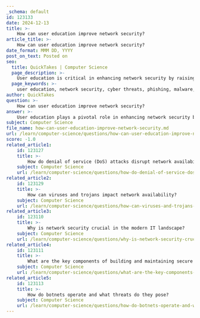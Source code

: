 ```yaml
---
_schema: default
id: 123133
date: 2024-12-13
title: >-
    How can user education improve network security?
article_title: >-
    How can user education improve network security?
date_format: MMM DD, YYYY
post_on_text: Posted on
seo:
  title: QuickTakes | Computer Science
  page_description: >-
    User education is critical in enhancing network security by raising awareness of cyber threats, teaching best practices, reducing human error, and fostering a culture of vigilance and compliance with regulations.
  page_keywords: >-
    user education, network security, cyber threats, phishing, malware, social engineering, cybersecurity best practices, strong passwords, human error, compliance, cybersecurity training, simulated training exercises, information security mindset, organizational defense, personal information protection, security awareness
author: QuickTakes
question: >-
    How can user education improve network security?
answer: >-
    User education plays a pivotal role in enhancing network security by equipping individuals with the knowledge and skills necessary to identify and mitigate cybersecurity risks. Here are several ways in which user education can improve network security:\n\n1. **Awareness of Cyber Threats**: User education helps individuals understand the various types of cyber threats, such as phishing attacks, malware, and social engineering tactics. By recognizing these threats, users can take proactive measures to avoid falling victim to them.\n\n2. **Understanding Best Practices**: Educating users about cybersecurity best practices, such as creating strong passwords, recognizing suspicious emails, and safe browsing habits, significantly reduces the likelihood of security breaches. For instance, users trained to identify phishing attempts are less likely to click on malicious links.\n\n3. **Reducing Human Error**: Human error is responsible for approximately 95% of successful cyber attacks. By providing training that focuses on the common pitfalls and vulnerabilities, organizations can significantly decrease the chances of breaches caused by user mistakes.\n\n4. **Compliance with Regulations**: Many industries have regulations that mandate cybersecurity training for employees. By ensuring that users are educated about security protocols, organizations can maintain compliance and protect sensitive information.\n\n5. **Empowerment through Knowledge**: User education empowers individuals to take responsibility for their own cybersecurity. When users are informed about the risks and the steps they can take to protect themselves, they become an active part of the organization's defense strategy.\n\n6. **Simulated Training Exercises**: Engaging training methods, such as simulated phishing attacks and interactive quizzes, can reinforce learning and help users practice their skills in a safe environment. This hands-on approach can enhance their ability to respond to real threats.\n\n7. **Extending Knowledge Beyond the Workplace**: Cybersecurity training is not limited to the workplace; it also equips individuals with skills to protect their personal information online. As cyber threats increasingly infiltrate personal lives, the knowledge gained through training becomes invaluable.\n\n8. **Developing an Information Security Mindset**: Security awareness training fosters a culture of vigilance within an organization. Employees become the first line of defense against cyber threats, actively looking out for potential risks and reporting them.\n\nIn summary, user education is a fundamental component of a robust cybersecurity strategy. By enhancing awareness, reducing human error, and empowering individuals with the necessary skills, organizations can significantly improve their overall network security posture.
subject: Computer Science
file_name: how-can-user-education-improve-network-security.md
url: /learn/computer-science/questions/how-can-user-education-improve-network-security
score: -1.0
related_article1:
    id: 123127
    title: >-
        How do denial of service (DoS) attacks disrupt network availability?
    subject: Computer Science
    url: /learn/computer-science/questions/how-do-denial-of-service-dos-attacks-disrupt-network-availability
related_article2:
    id: 123129
    title: >-
        How can viruses and trojans impact network availability?
    subject: Computer Science
    url: /learn/computer-science/questions/how-can-viruses-and-trojans-impact-network-availability
related_article3:
    id: 123110
    title: >-
        Why is network security crucial in the modern IT landscape?
    subject: Computer Science
    url: /learn/computer-science/questions/why-is-network-security-crucial-in-the-modern-it-landscape
related_article4:
    id: 123111
    title: >-
        What are the key components of building and maintaining secure networks?
    subject: Computer Science
    url: /learn/computer-science/questions/what-are-the-key-components-of-building-and-maintaining-secure-networks
related_article5:
    id: 123113
    title: >-
        How do botnets operate and what threats do they pose?
    subject: Computer Science
    url: /learn/computer-science/questions/how-do-botnets-operate-and-what-threats-do-they-pose
---
```


&nbsp;